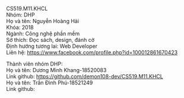 CS519.M11.KHCL  
Nhóm: DHP  
Họ và tên: Nguyễn Hoàng Hải  
Khóa: 2018  
Ngành: Công nghệ phần mềm  
Sở thích: Đọc sách, design, đánh cờ  
Định hướng tương lai: Web Developer  
Liên hệ: https://www.facebook.com/profile.php?id=100012861670423  

Thành viên nhóm DHP:   
Họ và tên: Dương Minh Khang-18520083  
Link github: https://github.com/demon108-dev/CS519.M11.KHCL  
Họ và tên: Trần Đình Phú-18521249  
Link github: 
